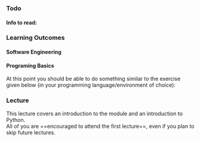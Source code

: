 ### Todo

#### Info to read:

<panel header="Admin » Where to find learning materials" no-close>
  <include src="../../admin/learningMaterials.md" />
</panel><p/>

### Learning Outcomes

#### Software Engineering

<panel type="info" header="`W1.1` **Can explain pros and cons of software engineering**" no-close>
  <include src="../../book/softwareEngineering/prosAndCons/full.md" />
</panel>

#### Programing Basics

<panel type="warning" header="`W1.2` **Can perfom small computations programmatically**" no-close>

<panel type="warning" header="`W1.2a` Can explain computer programs" no-close>
  <include src="../../programming/programs/text.md" />
</panel>
<panel type="warning" header="`W1.2b` Can set up a programming environment" no-close>
  <include src="../../programming/environment/text.md" />
</panel>
<panel type="warning" header="`W1.2c` Can work with an interactive shell" no-close>
  <include src="../../programming/shell/text.md" />
</panel>
<panel type="warning" header="`W1.2d` Can use basic operators" no-close>
  <include src="../../programming/operators/text.md" />
</panel>
<panel type="warning" header="`W1.2e` Can use basic data types" no-close>
  <include src="../../programming/types/text.md" />
</panel>
<panel type="warning" header="`W1.2f` Can use variables" no-close>
  <include src="../../programming/variables/text.md" />
</panel><p/>

At this point you should be able to do something similar to the exercise given below (in your programming language/environment of choice):

<panel type="danger" header=":dart: Evidence of achieving the LO" no-close expanded>
  <include src="../../programming/exercises/circle.md" />
</panel>
  
</panel>


### Lecture

This lecture covers an introduction to the module and an introduction to Python.<br>
All of you are ==encouraged to attend the first lecture==, even if you plan to skip future lectures.

